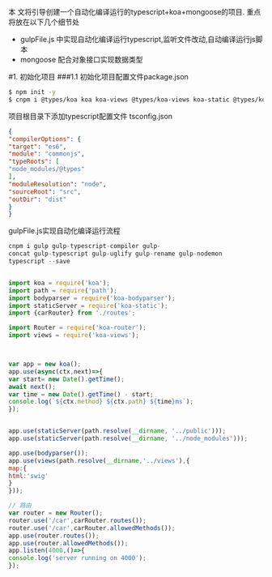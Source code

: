 本
文将引导创建一个自动化编译运行的typescript+koa+mongoose的项目.
重点将放在以下几个细节处
* gulpFile.js 中实现自动化编译运行typescript,监听文件改动,自动编译运行js脚本
* mongoose 配合对象接口实现数据类型


#1. 初始化项目
###1.1 初始化项目配置文件package.json
```bash
$ npm init -y
$ cnpm i @types/koa koa koa-views @types/koa-views koa-static @types/koa-static koa-router @types/koa-router koa-bodyparser @types/koa-bodyparser --save

```



项目根目录下添加typescript配置文件 tsconfig.json
```json
{
"compilerOptions": {
"target": "es6",
"module": "commonjs",
"typeRoots": [
"node_modules/@types"
],
"moduleResolution": "node",
"sourceRoot": "src",
"outDir": "dist"
}
}
```


gulpFile.js实现自动化编译运行流程
```javascript
cnpm i gulp gulp-typescript-compiler gulp-
concat gulp-typescript gulp-uglify gulp-rename gulp-nodemon
typescript --save

```



```javascript

import koa = require('koa');
import path = require('path');
import bodyparser = require('koa-bodyparser');
import staticServer = require('koa-static');
import {carRouter} from './routes';

import Router = require('koa-router');
import views = require('koa-views');



var app = new koa();
app.use(async(ctx,next)=>{
var start= new Date().getTime();
await next();
var time = new Date().getTime() - start;
console.log(`${ctx.method} ${ctx.path} ${time}ms`);
});


app.use(staticServer(path.resolve(__dirname, '../public')));
app.use(staticServer(path.resolve(__dirname, '../node_modules')));

app.use(bodyparser());
app.use(views(path.resolve(__dirname,'../views'),{
map:{
html:'swig'
}
}));

// 路由
var router = new Router();
router.use('/car',carRouter.routes());
router.use('/car',carRouter.allowedMethods());
app.use(router.routes());
app.use(router.allowedMethods());
app.listen(4000,()=>{
console.log('server running on 4000');
});
```